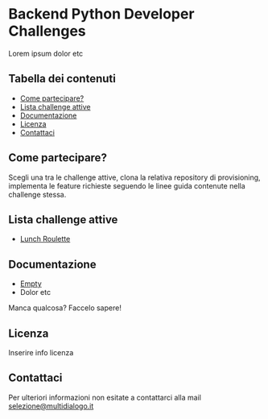 # Backend Python Developer Challenges
Lorem ipsum dolor etc

## Tabella dei contenuti
* [Come partecipare?](#come-partecipare)
* [Lista challenge attive](#lista-challenge-attive)
* [Documentazione](#documentazione)
* [Licenza](#licenza)
* [Contattaci](#contattaci)

## Come partecipare?
Scegli una tra le challenge attive, clona la relativa repository di provisioning, implementa le feature richieste 
seguendo le linee guida contenute nella challenge stessa.

## Lista challenge attive
* [Lunch Roulette](https://github.com/Multidialogo/teambuilding-app/milestone/1)

## Documentazione
* [Empty](https://multidialogo.github.io/docs/empty)
* Dolor etc

Manca qualcosa? Faccelo sapere!

## Licenza
Inserire info licenza

## Contattaci
Per ulteriori informazioni non esitate a contattarci alla mail [selezione@multidialogo.it](mailto:selezione@multidialogo.it)
